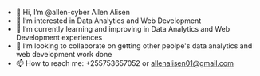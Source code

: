 - 👋 Hi, I’m @allen-cyber Allen Alisen
- 👀 I’m interested in Data Analytics and Web Development
- 🌱 I’m currently learning and improving in Data Analytics and Web Development experiences
- 💞️ I’m looking to collaborate on getting other peolpe's data analytics and web development work done
- 📫 How to reach me: +255753657052 or allenalisen01@gmail.com

<!---
allen-cyber/allen-cyber is a ✨ special ✨ repository because its `README.md` (this file) appears on your GitHub profile.
You can click the Preview link to take a look at your changes.
--->
